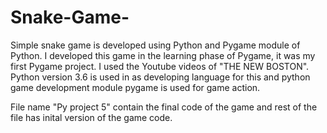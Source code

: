 # Snake-Game-
Simple snake game is developed using Python and Pygame module of Python. 
I developed this game in the learning phase of Pygame, it was my first Pygame project. I used the Youtube videos of "THE NEW BOSTON".
Python version 3.6 is used in as developing language for this and python game development module pygame is used for game action.

File name "Py project 5" contain the final code of the game and rest of the file has inital version of the game code.   
